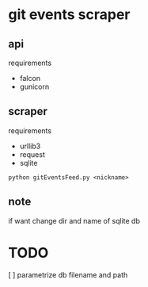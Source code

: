 # git events scraper

## api
requirements
* falcon
* gunicorn

## scraper
requirements
* urllib3
* request
* sqlite

```
python gitEventsFeed.py <nickname>
```

## note
if want change dir and name of sqlite db

# TODO
[ ] parametrize db filename and path
